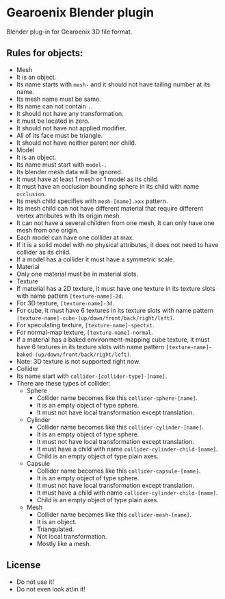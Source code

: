 # Gearoenix Blender plugin
Blender plug-in for Gearoenix 3D file format.

## Rules for objects:
- Mesh
 - It is an object.
 - Its name starts with `mesh-` and it should not have tailing number at its
   name.
 - Its mesh name must be same.
 - Its name can not contain `.`.
 - It should not have any transformation.
 - it must be located in zero.
 - It should not have not applied modifier.
 - All of its face must be triangle.
 - It should not have neither parent nor child.
- Model
 - It is an object.
 - Its name must start with `model-`.
 - Its blender mesh data will be ignored.
 - It must have at least 1 mesh or 1 model as its child.
 - It must have an occlusion bounding sphere in its child with name `occlusion`.
 - Its mesh child specifies with `mesh-[name].xxx` pattern.
 - Its mesh child can not have different material that require different vertex
   attributes with its origin mesh.
 - It can not have a several children from one mesh, It can only have one mesh
   from one origin.
 - Each model can have one collider at max.
 - If it is a solid model with no physical attributes, it does not need to have
   collider as its child.
 - If a model has a collider it must have a symmetric scale.
- Material
 - Only one material must be in material slots.
- Texture
 - If material has a 2D texture, it must have one texture in its texture slots
   with name pattern `[texture-name]-2d`.
 - For 3D texture, `[texture-name]-3d`.
 - For cube, it must have 6 textures in its texture slots
   with name pattern `[texture-name]-cube-(up/down/front/back/right/left)`.
 - For speculating texture, `[texture-name]-spectxt`.
 - For normal-map texture, `[texture-name]-normal`.
 - If a material has a baked environment-mapping cube texture, it must have 6
   textures in its texture slots with name pattern
   `[texture-name]-baked-(up/down/front/back/right/left)`.
 - Note: 3D texture is not supported right now.
- Collider
 - Its name start with `collider-[collider-type]-[name]`.
 - There are these types of collider:
     - Sphere
         - Collider name becomes like this `collider-sphere-[name]`.
         - It is an empty object of type sphere.
         - It must not have local transformation except translation.
     - Cylinder
         - Collider name becomes like this `collider-cylinder-[name]`.
         - It is an empty object of type sphere.
         - It must not have local transformation except translation.
         - It must have a child with name `collider-cylinder-child-[name]`.
         - Child is an empty object of type plain axes.
     - Capsule
         - Collider name becomes like this `collider-capsule-[name]`.
         - It is an empty object of type sphere.
         - It must not have local transformation except translation.
         - It must have a child with name `collider-cylinder-child-[name]`.
         - Child is an empty object of type plain axes.
     - Mesh
         - Collider name becomes like this `collider-mesh-[name]`.
         - It is an object.
         - Triangulated.
         - Not local transformation.
         - Mostly like a mesh.


## License
- Do not use it!
- Do not even look at/in it!
